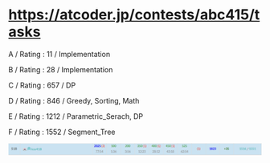 # https://atcoder.jp/contests/abc415/tasks

A / Rating : $11$ / Implementation

B / Rating : $28$ / Implementation

C / Rating : $657$ / DP

D / Rating : $846$ / Greedy, Sorting, Math

E / Rating : $1212$ / Parametric_Serach, DP

F / Rating : $1552$ / Segment_Tree

![My Image](https://github.com/kss418/Atcoder/blob/main/ABC/Images/Standings/415.png)


